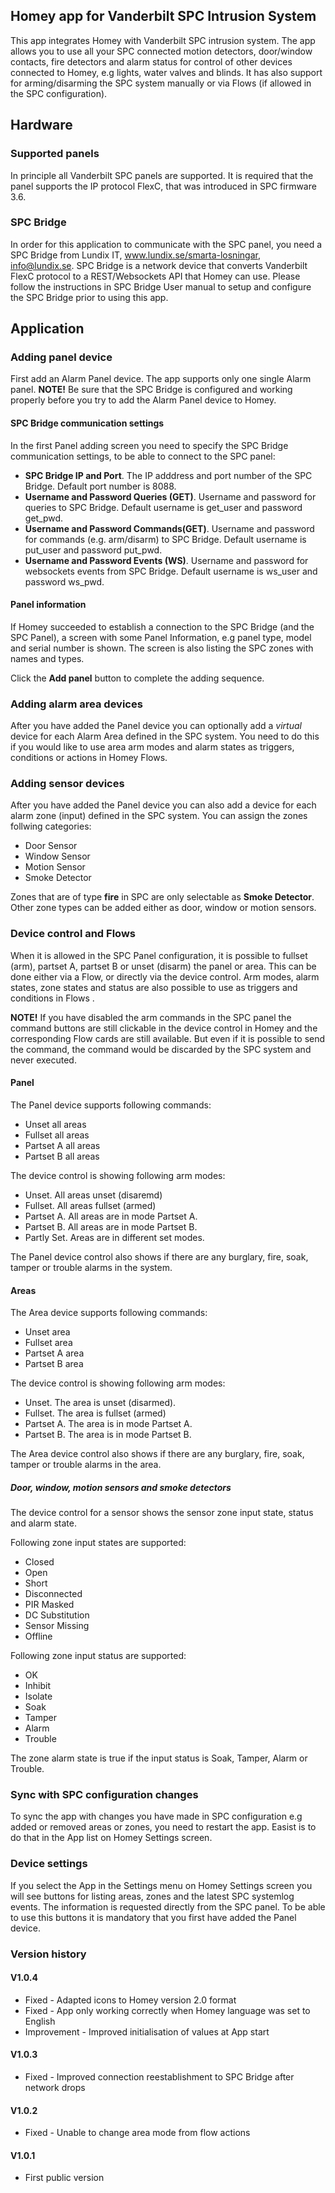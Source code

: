 ## Homey app for Vanderbilt SPC Intrusion System
This app integrates Homey with Vanderbilt SPC intrusion system. The app allows you to use all your SPC connected motion detectors, door/window contacts, fire detectors and alarm status for control of other devices connected to Homey, e.g lights, water valves and blinds. It has also support for arming/disarming the SPC system manually or via Flows (if allowed in the SPC configuration).

## Hardware
### Supported panels
In principle all Vanderbilt SPC panels are supported. It is required that the panel supports the IP protocol FlexC, that was introduced in SPC firmware 3.6. 

### SPC Bridge
In order for this application to communicate with the SPC panel, you need a SPC Bridge from Lundix IT, www.lundix.se/smarta-losningar, info@lundix.se. SPC Bridge is a network device that converts Vanderbilt FlexC protocol to a REST/Websockets API that Homey can use. Please follow the instructions in SPC Bridge User manual to setup and configure the SPC Bridge prior to using this app.

## Application
### Adding panel device
First add an Alarm Panel device. The app supports only one single Alarm panel. **NOTE!** Be sure that the SPC Bridge is configured and working properly before you try to add the Alarm Panel device to Homey.

#### SPC Bridge communication settings
In the first Panel adding screen you need to specify the SPC Bridge communication settings, to be able to connect to the SPC panel:

* **SPC Bridge IP and Port**. The IP adddress and port number of the SPC Bridge. Default port number is 8088.
* **Username and Password Queries (GET)**. Username and password for queries to SPC Bridge. Default username is get_user and password get_pwd.
* **Username and Password Commands(GET)**. Username and password for commands (e.g. arm/disarm) to SPC Bridge. Default username is put_user and password put_pwd.
* **Username and Password Events (WS)**. Username and password for websockets events from SPC Bridge. Default username is ws_user and password ws_pwd.

#### Panel information
If Homey succeeded to establish a connection to the SPC Bridge (and the SPC Panel), a screen with some Panel Information, e.g panel type, model and serial number is shown. The screen is also listing the SPC zones with names and types.

Click the **Add panel** button to complete the adding sequence.

### Adding alarm area devices
After you have added the Panel device you can optionally add a *virtual* device for each Alarm Area defined in the SPC system. You need to do this if you would like to use area arm modes and alarm states as triggers, conditions or actions in Homey Flows.

### Adding sensor devices
After you have added the Panel device you can also add a device for each alarm zone (input) defined in the SPC system. You can assign the zones follwing categories:

* Door Sensor
* Window Sensor
* Motion Sensor
* Smoke Detector

Zones that are of type **fire** in SPC are only selectable as **Smoke Detector**. Other zone types can be added either as door, window or motion sensors.

### Device control and Flows
When it is allowed in the SPC Panel configuration, it is possible to fullset (arm), partset A, partset B or unset (disarm) the panel or area. This can be done either via a Flow, or directly via the device control. Arm modes, alarm states, zone states and status are also possible to use as triggers and conditions in Flows .

**NOTE!** If you have disabled the arm commands in the SPC panel the command buttons are still clickable in the device control in Homey and the corresponding Flow cards are still available. But even if it is possible to send the command, the command would be discarded by the SPC system and never executed.

#### Panel
The Panel device supports following commands:

* Unset all areas
* Fullset all areas
* Partset A all areas
* Partset B all areas

The device control is showing following arm modes:

* Unset. All areas unset (disaremd)
* Fullset. All areas fullset (armed)
* Partset A. All areas are in mode Partset A.
* Partset B. All areas are in mode Partset B.
* Partly Set. Areas are in different set modes.

The Panel device control also shows if there are any burglary, fire, soak, tamper or trouble alarms in the system.

#### Areas
The Area device supports following commands:

* Unset area
* Fullset area
* Partset A area
* Partset B area

The device control is showing following arm modes:

* Unset. The area is unset (disarmed).
* Fullset. The area is fullset (armed)
* Partset A. The area is in mode Partset A.
* Partset B. The area is in mode Partset B.

The Area device control also shows if there are any burglary, fire, soak, tamper or trouble alarms in the area.

##### Door, window, motion sensors and smoke detectors
The device control for a sensor shows the sensor zone input state, status and alarm state.

Following zone input states are supported:

* Closed
* Open
* Short
* Disconnected
* PIR Masked
* DC Substitution
* Sensor Missing
* Offline

Following zone input status are supported:

* OK
* Inhibit
* Isolate
* Soak
* Tamper
* Alarm
* Trouble

The zone alarm state is true if the input status is Soak, Tamper, Alarm or Trouble.

### Sync with SPC configuration changes
To sync the app with changes you have made in SPC configuration e.g added or removed areas or zones, you need to restart the app. Easist is to do that in the App list on Homey Settings screen.

### Device settings
If you select the App in the Settings menu on Homey Settings screen you will see buttons for listing areas, zones and the latest SPC systemlog events. The information is requested directly from the SPC panel. To be able to use this buttons it is mandatory that you first have added the Panel device. 

### Version history
#### V1.0.4
* Fixed - Adapted icons to Homey version 2.0 format
* Fixed - App only working correctly when Homey language was set to English
* Improvement - Improved initialisation of values at App start
#### V1.0.3
* Fixed - Improved connection reestablishment to SPC Bridge after network drops
#### V1.0.2
* Fixed - Unable to change area mode from flow actions
#### V1.0.1
* First public version

